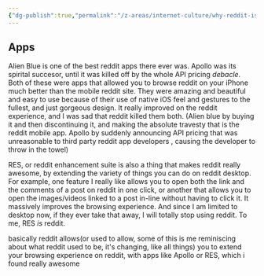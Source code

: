 ```yaml
---
{"dg-publish":true,"permalink":"/z-areas/internet-culture/why-reddit-is-was-my-favourite-social-media/"}
---
```


## Apps
Alien Blue is one of the best reddit apps there ever was. Apollo was its spirital succesor, until it was killed off by the whole API pricing _debacle_. Both of these were apps that allowed you to browse reddit on your iPhone much better than the mobile reddit site. They were amazing and beautiful and easy to use because of their use of native iOS feel and gestures to the fullest, and just gorgeous design. It really improved on the reddit experience, and I was sad that reddit killed them both. (Alien blue by buying it and then discontinuing it, and making the absolute travesty that is the reddit mobile app. Apollo by suddenly announcing API pricing that was unreasonable to third party reddit app developers , causing the developer to throw in the towel)

RES, or reddit enhancement suite is also a thing that makes reddit really awesome, by extending the variety of things you can do on reddit desktop. For example, one feature I really like allows you to open both the link and the comments of a post on  reddit in one click, or another that allows you to open the images/videos linked to a post in-line without having to click it. It massively improves the browsing experience. And since I am limited to desktop now, if they ever take that away, I will totally stop using reddit. To me, RES _is_ reddit. 

basically reddit allows(or used to allow, some of this is me reminiscing about what reddit used to be, it's changing, like all things) you to extend your browsing experience on reddit, with apps like Apollo or RES, which i found really awesome